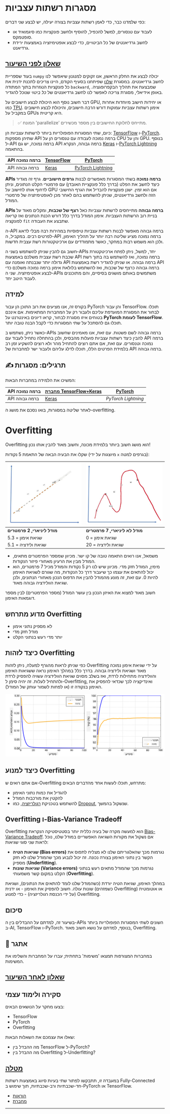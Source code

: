 <!--
CO_OP_TRANSLATOR_METADATA:
{
  "original_hash": "ddd216f558a255260a9374008002c971",
  "translation_date": "2025-09-23T10:22:33+00:00",
  "source_file": "lessons/3-NeuralNetworks/05-Frameworks/README.md",
  "language_code": "he"
}
-->
# מסגרות רשתות עצביות

כפי שלמדנו כבר, כדי לאמן רשתות עצביות בצורה יעילה, יש לבצע שני דברים:

* לעבוד עם טנסורים, למשל להכפיל, להוסיף ולחשב פונקציות כמו סיגמואיד או סופטמקס.
* לחשב גרדיאנטים של כל הביטויים, כדי לבצע אופטימיזציה באמצעות ירידת גרדיאנט.

## [שאלון לפני השיעור](https://ff-quizzes.netlify.app/en/ai/quiz/9)

בעוד שספריית `numpy` יכולה לבצע את החלק הראשון, אנו זקוקים למנגנון שיאפשר לנו לחשב גרדיאנטים. במסגרת [שלנו](../04-OwnFramework/OwnFramework.ipynb) שפיתחנו בסעיף הקודם, היינו צריכים לתכנת ידנית את כל פונקציות הנגזרות בתוך המתודה `backward`, שמבצעת את תהליך הבקפרופגציה. באופן אידיאלי, מסגרת צריכה לאפשר לנו לחשב גרדיאנטים של *כל ביטוי* שנוכל להגדיר.

דבר חשוב נוסף הוא היכולת לבצע חישובים על GPU, או יחידות חישוב מיוחדות אחרות כמו [TPU](https://en.wikipedia.org/wiki/Tensor_Processing_Unit). אימון רשתות עצביות עמוקות דורש *הרבה* חישובים, והיכולת לבצע חישובים במקביל על GPUs היא קריטית.

> ✅ המונח 'parallelize' מתייחס לחלוקת החישובים בין מספר מכשירים.

כיום, שתי המסגרות הפופולריות ביותר לרשתות עצביות הן: [TensorFlow](http://TensorFlow.org) ו-[PyTorch](https://pytorch.org/). שתיהן מספקות API ברמה נמוכה לעבודה עם טנסורים הן על CPU והן על GPU. בנוסף ל-API ברמה נמוכה, יש גם API ברמה גבוהה, הנקרא [Keras](https://keras.io/) ו-[PyTorch Lightning](https://pytorchlightning.ai) בהתאמה.

API ברמה נמוכה | [TensorFlow](http://TensorFlow.org) | [PyTorch](https://pytorch.org/)
----------------|-------------------------------------|--------------------------------
API ברמה גבוהה | [Keras](https://keras.io/) | [PyTorch Lightning](https://pytorchlightning.ai/)

**APIs ברמה נמוכה** בשתי המסגרות מאפשרים לבנות **גרפים חישוביים**. גרף זה מגדיר כיצד לחשב את הפלט (בדרך כלל פונקציית האובדן) עם פרמטרי הקלט הנתונים, וניתן לדחוף אותו לחישוב על GPU אם הוא זמין. ישנן פונקציות להבדיל את הגרף החישובי הזה ולחשב גרדיאנטים, שניתן להשתמש בהם לאחר מכן לאופטימיזציה של פרמטרי המודל.

**APIs ברמה גבוהה** מתייחסים לרשתות עצביות כאל **רצף של שכבות**, ומקלים מאוד על בניית רוב הרשתות העצביות. אימון המודל בדרך כלל דורש הכנת הנתונים ואז קריאה לפונקציה `fit` שתבצע את העבודה.

ה-API ברמה גבוהה מאפשר לבנות רשתות עצביות טיפוסיות במהירות רבה מבלי לדאוג לפרטים רבים. במקביל, ה-API ברמה נמוכה מציע שליטה רבה יותר על תהליך האימון, ולכן הוא משמש רבות במחקר, כאשר מתמודדים עם ארכיטקטורות רשת עצבית חדשות.

חשוב גם להבין שניתן להשתמש בשני ה-APIs יחד, למשל, ניתן לפתח ארכיטקטורת שכבת רשת עצבית משלכם באמצעות API ברמה נמוכה, ואז להשתמש בה בתוך רשת גדולה יותר שנבנתה ואומנה עם API ברמה גבוהה. או שניתן להגדיר רשת באמצעות API ברמה גבוהה כרצף של שכבות, ואז להשתמש בלולאת אימון ברמה נמוכה משלכם כדי לבצע אופטימיזציה. שני ה-APIs משתמשים באותם מושגים בסיסיים, והם מתוכננים לעבוד היטב יחד.

## למידה

בקורס זה, אנו מציעים את רוב התוכן הן עבור PyTorch והן עבור TensorFlow. תוכלו לבחור את המסגרת המועדפת עליכם ולעבור רק על המחברות המתאימות. אם אינכם בטוחים איזו מסגרת לבחור, קראו דיונים באינטרנט על **PyTorch לעומת TensorFlow**. תוכלו גם להסתכל על שתי המסגרות כדי לקבל הבנה טובה יותר.

כאשר ניתן, נשתמש ב-APIs ברמה גבוהה לשם פשטות. עם זאת, אנו מאמינים שחשוב להבין כיצד רשתות עצביות פועלות מהבסיס, ולכן בהתחלה נתחיל לעבוד עם API ברמה נמוכה וטנסורים. עם זאת, אם אתם רוצים להתחיל מהר ולא רוצים להשקיע זמן רב בלמידת הפרטים הללו, תוכלו לדלג עליהם ולעבור ישר למחברות של API ברמה גבוהה.

## ✍️ תרגילים: מסגרות

המשיכו את הלמידה במחברות הבאות:

API ברמה נמוכה | [מחברת TensorFlow+Keras](IntroKerasTF.ipynb) | [PyTorch](IntroPyTorch.ipynb)
----------------|-------------------------------------|--------------------------------
API ברמה גבוהה | [Keras](IntroKeras.ipynb) | *PyTorch Lightning*

לאחר שליטה במסגרות, בואו נסכם את מושג ה-overfitting.

# Overfitting

Overfitting הוא מושג חשוב ביותר בלמידת מכונה, וחשוב מאוד להבין אותו נכון!

שקלו את הבעיה הבאה של התאמת 5 נקודות (מיוצגות על ידי `x` בגרפים למטה):

![linear](../../../../../translated_images/overfit1.f24b71c6f652e59e6bed7245ffbeaecc3ba320e16e2221f6832b432052c4da43.he.jpg) | ![overfit](../../../../../translated_images/overfit2.131f5800ae10ca5e41d12a411f5f705d9ee38b1b10916f284b787028dd55cc1c.he.jpg)
-------------------------|--------------------------
**מודל ליניארי, 2 פרמטרים** | **מודל לא ליניארי, 7 פרמטרים**
שגיאת אימון = 5.3 | שגיאת אימון = 0
שגיאת ולידציה = 5.1 | שגיאת ולידציה = 20

* משמאל, אנו רואים התאמה טובה של קו ישר. מכיוון שמספר הפרמטרים מתאים, המודל מבין את הרעיון מאחורי פיזור הנקודות.
* מימין, המודל חזק מדי. מכיוון שיש לנו רק 5 נקודות והמודל מכיל 7 פרמטרים, הוא יכול להתאים את עצמו כך שיעבור דרך כל הנקודות, מה שגורם לשגיאת האימון להיות 0. עם זאת, זה מונע מהמודל להבין את הדפוס הנכון מאחורי הנתונים, ולכן שגיאת הוולידציה גבוהה מאוד.

חשוב מאוד למצוא את האיזון הנכון בין עושר המודל (מספר הפרמטרים) לבין מספר דוגמאות האימון.

## מדוע מתרחש Overfitting

  * לא מספיק נתוני אימון
  * מודל חזק מדי
  * יותר מדי רעש בנתוני הקלט

## כיצד לזהות Overfitting

כפי שניתן לראות מהגרף למעלה, ניתן לזהות Overfitting על ידי שגיאת אימון נמוכה מאוד ושגיאת ולידציה גבוהה. בדרך כלל במהלך האימון נראה ששגיאות האימון והוולידציה מתחילות לרדת, ואז בשלב מסוים שגיאת הוולידציה עשויה להפסיק לרדת ולהתחיל לעלות. זה יהיה סימן ל-Overfitting, ואינדיקציה לכך שכדאי להפסיק את האימון בנקודה זו (או לפחות לשמור עותק של המודל).

![overfitting](../../../../../translated_images/Overfitting.408ad91cd90b4371d0a81f4287e1409c359751adeb1ae450332af50e84f08c3e.he.png)

## כיצד למנוע Overfitting

אם אתם רואים ש-Overfitting מתרחש, תוכלו לעשות אחד מהדברים הבאים:

 * להגדיל את כמות נתוני האימון
 * להקטין את מורכבות המודל
 * להשתמש בטכניקת [רגולריזציה](../../4-ComputerVision/08-TransferLearning/TrainingTricks.md), כמו [Dropout](../../4-ComputerVision/08-TransferLearning/TrainingTricks.md#Dropout), שנשקול בהמשך.

## Overfitting ו-Bias-Variance Tradeoff

Overfitting הוא למעשה מקרה של בעיה כללית יותר בסטטיסטיקה הנקראת [Bias-Variance Tradeoff](https://en.wikipedia.org/wiki/Bias%E2%80%93variance_tradeoff). אם נשקול את מקורות השגיאה האפשריים במודל שלנו, נוכל לראות שני סוגי שגיאות:

* **שגיאות הטיה (Bias errors)** נגרמות מכך שהאלגוריתם שלנו לא מצליח לתפוס את הקשר בין נתוני האימון בצורה נכונה. זה יכול לנבוע מכך שהמודל שלנו לא חזק מספיק (**Underfitting**).
* **שגיאות שונות (Variance errors)** נגרמות מכך שהמודל מתאים רעש בנתוני הקלט במקום קשר משמעותי (**Overfitting**).

במהלך האימון, שגיאת הטיה יורדת (כשהמודל שלנו לומד להתאים את הנתונים), ושגיאת שונות עולה. חשוב להפסיק את האימון - או ידנית (כשמזהים Overfitting) או אוטומטית (על ידי הכנסת רגולריזציה) - כדי למנוע Overfitting.

## סיכום

בשיעור זה, למדתם על ההבדלים בין ה-APIs השונים לשתי המסגרות הפופולריות ביותר ב-AI, TensorFlow ו-PyTorch. בנוסף, למדתם על נושא חשוב מאוד, Overfitting.

## 🚀 אתגר

במחברות המצורפות תמצאו 'משימות' בתחתית; עברו על המחברות והשלימו את המשימות.

## [שאלון לאחר השיעור](https://ff-quizzes.netlify.app/en/ai/quiz/10)

## סקירה ולימוד עצמי

בצעו מחקר על הנושאים הבאים:

- TensorFlow
- PyTorch
- Overfitting

שאלו את עצמכם את השאלות הבאות:

- מה ההבדל בין TensorFlow ל-PyTorch?
- מה ההבדל בין Overfitting ל-Underfitting?

## [מטלה](lab/README.md)

במעבדה זו, תתבקשו לפתור שתי בעיות סיווג באמצעות רשתות Fully-Connected חד-שכבתיות ורב-שכבתיות, תוך שימוש ב-PyTorch או TensorFlow.

* [הוראות](lab/README.md)
* [מחברת](lab/LabFrameworks.ipynb)

---

